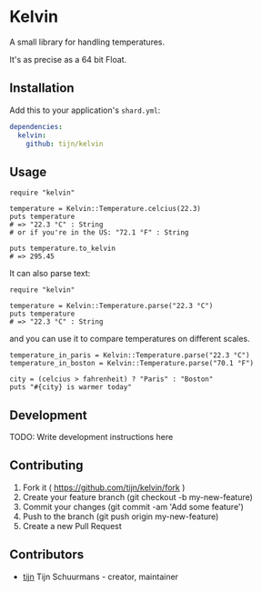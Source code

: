 # Kelvin

A small library for handling temperatures.

It's as precise as a 64 bit Float.

## Installation

Add this to your application's `shard.yml`:

```yaml
dependencies:
  kelvin:
    github: tijn/kelvin
```

## Usage

```crystal
require "kelvin"

temperature = Kelvin::Temperature.celcius(22.3)
puts temperature
# => "22.3 °C" : String
# or if you're in the US: "72.1 °F" : String

puts temperature.to_kelvin
# => 295.45
```

It can also parse text:

```crystal
require "kelvin"

temperature = Kelvin::Temperature.parse("22.3 °C")
puts temperature
# => "22.3 °C" : String
```

and you can use it to compare temperatures on different scales.

```crystal
temperature_in_paris = Kelvin::Temperature.parse("22.3 °C")
temperature_in_boston = Kelvin::Temperature.parse("70.1 °F")

city = (celcius > fahrenheit) ? "Paris" : "Boston"
puts "#{city} is warmer today"
```

## Development

TODO: Write development instructions here

## Contributing

1. Fork it ( https://github.com/tijn/kelvin/fork )
2. Create your feature branch (git checkout -b my-new-feature)
3. Commit your changes (git commit -am 'Add some feature')
4. Push to the branch (git push origin my-new-feature)
5. Create a new Pull Request

## Contributors

- [tijn](https://github.com/tijn) Tijn Schuurmans - creator, maintainer
